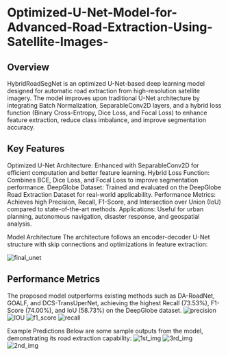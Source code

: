 # Optimized-U-Net-Model-for-Advanced-Road-Extraction-Using-Satellite-Images-

## Overview
HybridRoadSegNet is an optimized U-Net-based deep learning model designed for automatic road extraction from high-resolution satellite imagery. The model improves upon traditional U-Net architecture by integrating Batch Normalization, SeparableConv2D layers, and a hybrid loss function (Binary Cross-Entropy, Dice Loss, and Focal Loss) to enhance feature extraction, reduce class imbalance, and improve segmentation accuracy.

## Key Features
Optimized U-Net Architecture: Enhanced with SeparableConv2D for efficient computation and better feature learning.
Hybrid Loss Function: Combines BCE, Dice Loss, and Focal Loss to improve segmentation performance.
DeepGlobe Dataset: Trained and evaluated on the DeepGlobe Road Extraction Dataset for real-world applicability.
Performance Metrics: Achieves high Precision, Recall, F1-Score, and Intersection over Union (IoU) compared to state-of-the-art methods.
Applications: Useful for urban planning, autonomous navigation, disaster response, and geospatial analysis.


Model Architecture
The architecture follows an encoder-decoder U-Net structure with skip connections and optimizations in feature extraction:

![final_unet](https://github.com/user-attachments/assets/b3766f1e-7dd2-49b5-80ab-627255911925)


## Performance Metrics
The proposed model outperforms existing methods such as DA-RoadNet, GOALF, and DCS-TransUperNet, achieving the highest Recall (73.53%), F1-Score (74.00%), and IoU (58.73%) on the DeepGlobe dataset.
![precision](https://github.com/user-attachments/assets/4bb7a0cc-0681-46ca-8d53-f588c35a4a61)
![IOU](https://github.com/user-attachments/assets/1623766e-5582-4f46-953a-e7d91de0af4f)
![f1_score](https://github.com/user-attachments/assets/76cb8d54-a890-4f1a-96d5-21b0630462e5)
![recall](https://github.com/user-attachments/assets/c01ce072-e18c-4e0f-bdf0-85d607fe122e)

Example Predictions
Below are some sample outputs from the model, demonstrating its road extraction capability:
![1st_img](https://github.com/user-attachments/assets/9a40cb15-b93a-45b8-bb18-df7113e98914)
![3rd_img](https://github.com/user-attachments/assets/2d75211c-abc6-44d7-b0af-2279f587c0e2)
![2nd_img](https://github.com/user-attachments/assets/81a70a57-4d37-4080-9f94-d17658c12ff7)
